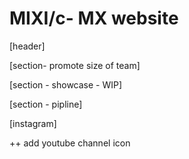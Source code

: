 # MIXI/c- MX website

[header]

[section- promote size of team]

[section - showcase - WIP]

[section - pipline]

[instagram]

++ add youtube channel icon

